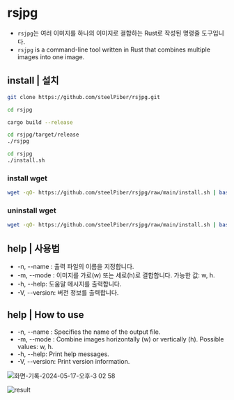 # rsjpg
* `rsjpg`는 여러 이미지를 하나의 이미지로 결합하는 Rust로 작성된 명령줄 도구입니다.
* `rsjpg` is a command-line tool written in Rust that combines multiple images into one image.
## install  | 설치 

```sh
git clone https://github.com/steelPiber/rsjpg.git

cd rsjpg

cargo build --release

cd rsjpg/target/release
./rsjpg
```

```sh
cd rsjpg
./install.sh
```
### install wget
```sh
wget -qO- https://github.com/steelPiber/rsjpg/raw/main/install.sh | bash -s install
```
### uninstall wget
```sh
wget -qO- https://github.com/steelPiber/rsjpg/raw/main/install.sh | bash -s uninstall
```
## help | 사용법
  * -n, --name <OUTPUT>: 출력 파일의 이름을 지정합니다.
  * -m, --mode <MODE>: 이미지를 가로(w) 또는 세로(h)로 결합합니다. 가능한 값: w, h.
  * -h, --help: 도움말 메시지를 출력합니다.
  * -V, --version: 버전 정보를 출력합니다.


## help | How to use
   * -n, --name <OUTPUT>: Specifies the name of the output file.
   * -m, --mode <MODE>: Combine images horizontally (w) or vertically (h). Possible values: w, h.
   * -h, --help: Print help messages.
   * -V, --version: Print version information.

![화면-기록-2024-05-17-오후-3 02 58](https://github.com/steelPiber/rsjpg/assets/43775386/0f7f7306-4e20-496b-9060-5f1634c52c62)

![result](https://github.com/steelPiber/rsjpg/assets/43775386/aad6c2f7-feb9-49a1-8820-7766cd1dae1b)

